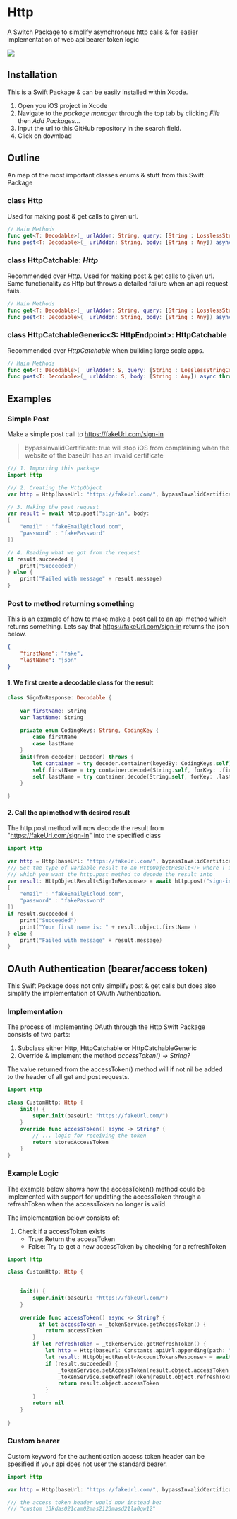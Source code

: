 # Http
A Switch Package to simplify asynchronous http calls & for easier implementation of web api bearer token logic

<img src="icon.jpg">

## Installation
This is a Swift Package & can be easily installed within Xcode.
1. Open you iOS project in Xcode
2. Navigate to the *package manager* through the top tab by clicking *File* then *Add Packages...*
3. Input the url to this GitHub repository in the search field. 
4. Click on download

## Outline
An map of the most important classes enums & stuff from this Swift Package 

### class Http
Used for making post & get calls to given url.

```swift
// Main Methods
func get<T: Decodable>(_ urlAddon: String, query: [String : LosslessStringConvertible] = [:]) async -> HttpObjectResult<T>
func post<T: Decodable>(_ urlAddon: String, body: [String : Any]) async -> HttpObjectResult<T>
```

### class HttpCatchable: *Http*
Recommended over *Http*. Used for making post & get calls to given url. Same functionality as Http but throws a detailed failure when an api request fails.

```swift
// Main Methods
func get<T: Decodable>(_ urlAddon: String, query: [String : LosslessStringConvertible] = [:]) async throws -> T
func post<T: Decodable>(_ urlAddon: String, body: [String : Any]) async throws -> T
```

### class HttpCatchableGeneric\<S: HttpEndpoint>: HttpCatchable
Recommended over *HttpCatchable* when building large scale apps. 

```swift
// Main Methods
func get<T: Decodable>(_ urlAddon: S, query: [String : LosslessStringConvertible] = [:]) async throws -> T
func post<T: Decodable>(_ urlAddon: S, body: [String : Any]) async throws -> T
```

## Examples

### Simple Post
Make a simple post call to https://fakeUrl.com/sign-in
> bypassInvalidCertificate: true will stop iOS from complaining when the website of the baseUrl has an invalid certificate

```swift
/// 1. Importing this package
import Http

/// 2. Creating the HttpObject 
var http = Http(baseUrl: "https://fakeUrl.com/", bypassInvalidCertificate: true)

// 3. Making the post request
var result = await http.post("sign-in", body:
[
    "email" : "fakeEmail@icloud.com",
    "password" : "fakePassword"
])

// 4. Reading what we got from the request 
if result.succeeded {
    print("Succeeded")
} else {
    print("Failed with message" + result.message)
}

```

### Post to method returning something
This is an example of how to make make a post call to an api method which returns something. Lets say that https://fakeUrl.com/sign-in returns the json below. 

``` json
{
    "firstName": "fake",
    "lastName": "json"
}
```

#### 1. We first create a decodable class for the result

```swift
class SignInResponse: Decodable {
    
    var firstName: String
    var lastName: String
    
    private enum CodingKeys: String, CodingKey {
        case firstName
        case lastName
    }
    init(from decoder: Decoder) throws {
        let container = try decoder.container(keyedBy: CodingKeys.self)
        self.firstName = try container.decode(String.self, forKey: .firstName)
        self.lastName = try container.decode(String.self, forKey: .lastName)
    }
    
}
```

#### 2. Call the api method with desired result
The http.post method will now decode the result from "https://fakeUrl.com/sign-in" into the specified class 

```swift
import Http

var http = Http(baseUrl: "https://fakeUrl.com/", bypassInvalidCertificate: true)
/// Set the type of variable result to an HttpObjectResult<T> where T is the class
/// which you want the http.post method to decode the result into
var result: HttpObjectResult<SignInResponse> = await http.post("sign-in", body:
[
    "email" : "fakeEmail@icloud.com",
    "password" : "fakePassword"
])
if result.succeeded {
    print("Succeeded")
    print("Your first name is: " + result.object.firstName )
} else {
    print("Failed with message" + result.message)
}
```



## OAuth Authentication (bearer/access token)
This Swift Package does not only simplify post & get calls but does also simplify the implementation of OAuth Authentication. 

### Implementation
The process of implementing OAuth through the Http Swift Package consists of two parts:
1. Subclass either Http, HttpCatchable or HttpCatchableGeneric
2. Override & implement the method *accessToken() -> String?* 

The value returned from the accessToken() method will if not nil be added to the header of all get and post requests.

```swift
import Http

class CustomHttp: Http {
    init() {
        super.init(baseUrl: "https://fakeUrl.com/")
    }
    override func accessToken() async -> String? {
        // ... logic for receiving the token
        return storedAccessToken
    }
}
```

### Example Logic 
The example below shows how the accessToken() method could be implemented with support for updating the accessToken through a refreshToken when the accessToken no longer is valid.

The implementation below consists of:
1. Check if a accessToken exists
    - True: Return the accessToken
    - False: Try to get a new accessToken by checking for a refreshToken

```swift
import Http

class CustomHttp: Http {
    

    init() {
        super.init(baseUrl: "https://fakeUrl.com/")
    }
    
    override func accessToken() async -> String? {
          if let accessToken = _tokenService.getAccessToken() {
            return accessToken
        }
        if let refreshToken = _tokenService.getRefreshToken() {
            let http = Http(baseUrl: Constants.apiUrl.appending(path: "account"))
            let result: HttpObjectResult<AccountTokensResponse> = await http.post("tokens-refresh", body: ["refreshToken" : refreshToken])
            if (result.succeeded) {
                _tokenService.setAccessToken(result.object.accessToken, expires: result.object.accessTokenExpires)
                _tokenService.setRefreshToken(result.object.refreshToken)
                return result.object.accessToken
            }
        }
        return nil
    }
    
}
```

### Custom bearer 
Custom keyword for the authentication access token header can be spesified if your api does not user the standard bearer.

```swift
import Http

var http = Http(baseUrl: "https://fakeUrl.com/", bypassInvalidCertificate: true, accessTokenBearerName: "custom")

/// the access token header would now instead be:
/// "custom 13kdas021cam02mas2123masd21la0qw12"
```


